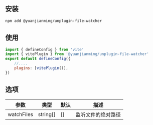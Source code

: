 
## 安装

```bash
npm add @yuanjianming/unplugin-file-watcher
```

## 使用

```js
import { defineConfig } from 'vite'
import { vitePlugin } from '@yuanjianming/unplugin-file-watcher'
export default defineConfig({
    //....
    plugins: [vitePlugin()],
})
```


## 选项

|  参数   | 类型  | 默认 | 描述 |
|  ----  | ----  | ---- | ---- |
| watchFiles  | string[] | [] | 监听文件的绝对路径